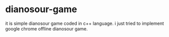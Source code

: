 
# dianosour-game
it is simple dianosour game coded in c++ language. 
i just tried to implement google chrome offline dianosour game.













































